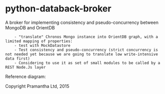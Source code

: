# python-databack-broker
A broker for implementing consistency and pseudo-concurrency between MongoDB and OrientDB

        - "translate" Chronos Mongo instance into OrientDB graph, with a limited mapping of properties:
        - test with MockDatastore
        - Test consistency and pseudo-concurrency (strict concurrency is not needed yet because we are going to translate low write-intensive data first)
        - Considering to use it as set of small modules to be called by a REST Node.Js layer
        
Reference diagram:


Copyright Pramantha Ltd, 2015




